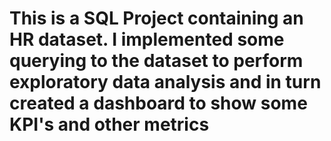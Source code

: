 # This is a SQL Project containing an HR dataset. I implemented some querying to the dataset to perform exploratory data analysis and in turn created a dashboard to show some KPI's and other metrics
